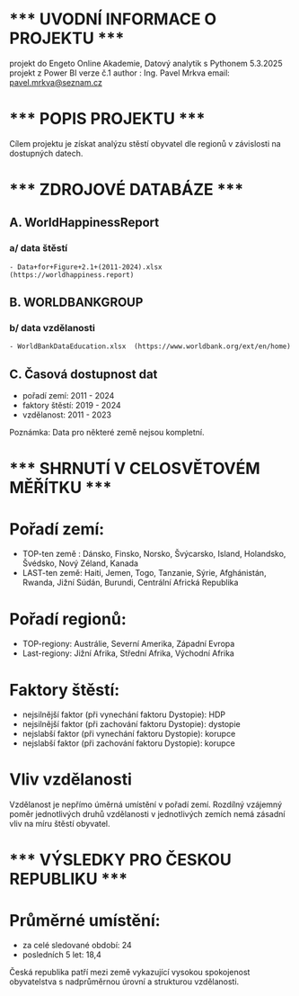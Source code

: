 # *** UVODNÍ INFORMACE O PROJEKTU ***

projekt do Engeto Online Akademie, Datový analytik s Pythonem 5.3.2025
projekt z Power BI
verze č.1
author : Ing. Pavel Mrkva
email: pavel.mrkva@seznam.cz


# *** POPIS PROJEKTU ***

Cílem projektu je získat analýzu stěstí obyvatel dle regionů v závislosti na dostupných datech.


# *** ZDROJOVÉ DATABÁZE ***

## A. WorldHappinessReport
### a/ data štěstí
    - Data+for+Figure+2.1+(2011-2024).xlsx    (https://worldhappiness.report)

## B. WORLDBANKGROUP
### b/ data vzdělanosti
    - WorldBankDataEducation.xlsx  (https://www.worldbank.org/ext/en/home)

##  C. Časová dostupnost dat
- pořadí zemí:	    2011 - 2024
- faktory štěstí:	2019 - 2024
- vzdělanost:		2011 - 2023

Poznámka:
Data pro některé země nejsou kompletní.



# *** SHRNUTÍ V CELOSVĚTOVÉM MĚŘÍTKU ***

# Pořadí zemí:
- TOP-ten země : Dánsko, Finsko, Norsko, Švýcarsko, Island, Holandsko, Švédsko, Nový Zéland, Kanada 
- LAST-ten země: Haiti, Jemen, Togo, Tanzanie, Sýrie, Afghánistán, Rwanda, Jižní Súdán, Burundi, Centrální Africká Republika

# Pořadí regionů:
- TOP-regiony:      Austrálie, Severní Amerika, Západní Evropa 
- Last-regiony:     Jižní Afrika, Střední Afrika, Východní Afrika

# Faktory štěstí:
- nejsilnější faktor (při vynechání faktoru Dystopie):  HDP 
- nejsilnější faktor (při zachování faktoru Dystopie):  dystopie 
- nejslabší faktor (při vynechání faktoru Dystopie):    korupce 
- nejslabší faktor (při zachování faktoru Dystopie):    korupce

# Vliv vzdělanosti
Vzdělanost je nepřímo úměrná umístění v pořadí zemí.
Rozdílný vzájemný poměr jednotlivých druhů vzdělanosti v jednotlivých zemích nemá zásadní vliv na míru štěstí obyvatel.



# *** VÝSLEDKY PRO ČESKOU REPUBLIKU ***

# Průměrné umístění:
- za celé sledované období: 24 
- posledních 5 let:         18,4 

Česká republika patří mezi země vykazující vysokou spokojenost obyvatelstva s nadprůměrnou úrovní a strukturou vzdělanosti.
